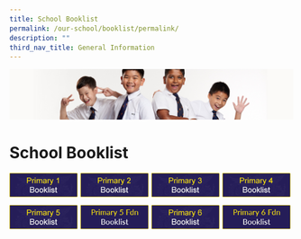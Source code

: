 ```yaml
---
title: School Booklist
permalink: /our-school/booklist/permalink/
description: ""
third_nav_title: General Information
---
```

![](/images/Sub-banner2.jpg)

School Booklist
===============

<p><a href="https://staging.dd21a9rt7zrfv.amplifyapp.com/files/p1.pdf">
<img src="/images/p1.png" style="width:24%;margin-right:5px;" align = "left"></a></p>

<p><a href="https://staging.dd21a9rt7zrfv.amplifyapp.com/files/p2.pdf">
<img src="/images/p2.png" style="width:24%;margin-right:5px;" align = "left"></a></p>

<p><a href="https://staging.dd21a9rt7zrfv.amplifyapp.com/files/p3.pdf">
<img src="/images/p3.png" style="width:24%;margin-right:5px;" align = "left"></a></p>

<p><a href="https://staging.dd21a9rt7zrfv.amplifyapp.com/files/p4.pdf">
<img src="/images/p4.png" style="width:24%;margin-right:5px;" align = "left"></a></p>

<br clear="left">

<p><a href="https://staging.dd21a9rt7zrfv.amplifyapp.com/files/p5.pdf">
<img src="/images/p5.png" style="width:24%;margin-right:5px;" align = "left"></a></p>

<p><a href="https://staging.dd21a9rt7zrfv.amplifyapp.com/files/p5a.pdf">
<img src="/images/p5a.png" style="width:24%;margin-right:5px;" align = "left"></a></p>

<p><a href="https://staging.dd21a9rt7zrfv.amplifyapp.com/files/p6.pdf">
<img src="/images/p6.png" style="width:24%;margin-right:5px;" align = "left"></a></p>

<p><a href="https://staging.dd21a9rt7zrfv.amplifyapp.com/files/p6a.pdf">
<img src="/images/p6a.png" style="width:24%;margin-right:5px;" align = "left"></a></p>

<br clear="left">